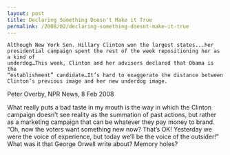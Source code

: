```yaml
---
layout: post
title: Declaring Something Doesn't Make it True 
permalink: /2008/02/declaring-something-doesnt-make-it-true
---
```


    Although New York Sen. Hillary Clinton won the largest states...her
    presidential campaign spent the rest of the week repositioning her as a kind of
    underdog…This week, Clinton and her advisers declared that Obama is the
    “establishment” candidate…It’s hard to exaggerate the distance between
    Clinton’s previous image and her new underdog image.

Peter Overby, NPR News, 8 Feb 2008

What really puts a bad taste in my mouth is the way in which the Clinton
campaign doesn’t see reality as the summation of past actions, but rather as a
marketing campaign that can be whatever they pay money to brand. “Oh, now the
voters want something new now? That’s OK! Yesterday we were the voice of
experience, but today we’ll be the voice of the outsider!” What was it that
George Orwell write about? Memory holes?
